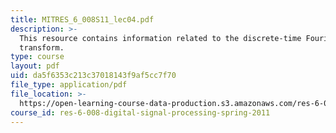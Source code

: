 ```yaml
---
title: MITRES_6_008S11_lec04.pdf
description: >-
  This resource contains information related to the discrete-time Fourier
  transform.
type: course
layout: pdf
uid: da5f6353c213c37018143f9af5cc7f70
file_type: application/pdf
file_location: >-
  https://open-learning-course-data-production.s3.amazonaws.com/res-6-008-digital-signal-processing-spring-2011/da5f6353c213c37018143f9af5cc7f70_MITRES_6_008S11_lec04.pdf
course_id: res-6-008-digital-signal-processing-spring-2011
---
```

